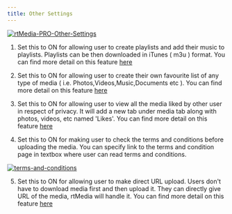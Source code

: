 ```yaml
---
title: Other Settings
---
```


[![rtMedia-PRO-Other-Settings](https://cloud.githubusercontent.com/assets/7771963/6264580/0f55393c-b84b-11e4-8bb5-a3f1fbeed6c1.png)](https://cloud.githubusercontent.com/assets/7771963/6264580/0f55393c-b84b-11e4-8bb5-a3f1fbeed6c1.png)

  1. Set this to ON for allowing user to create playlists and add their music to playlists. Playlists can be then downloaded in iTunes ( m3u ) format. You can find more detail on this feature [here](http://docs.rtcamp.com/rtmedia/addons/rtmedia-pro/features/playlists-audio/)

  2. Set this to ON for allowing user to create their own favourite list of any type of media ( i.e. Photos,Videos,Music,Documents etc ). You can find more detail on this feature [here](http://docs.rtcamp.com/rtmedia/addons/rtmedia-pro/features/favlist)

  3. Set this to ON for allowing user to view all the media liked by other user in respect of privacy. It will add a new tab under media tab along with photos, videos, etc named 'Likes'. You can find more detail on this feature [here](http://docs.rtcamp.com/rtmedia/addons/rtmedia-pro/features/users-liked-media-page/)

  4. Set this to ON for making user to check the terms and conditions before uploading the media. You can specify link to the terms and condition page in textbox where user can read terms and conditions.

[![terms-and-conditions](https://cloud.githubusercontent.com/assets/7771963/6265316/ba40bd1a-b852-11e4-8576-af7d4577d288.png)](https://cloud.githubusercontent.com/assets/7771963/6265316/ba40bd1a-b852-11e4-8576-af7d4577d288.png)
  
  5. Set this to ON for allowing user to make direct URL upload. Users don't have to download media first and then upload it. They can directly give URL of the media, rtMedia will handle it. You can find more detail on this feature [here](http://docs.rtcamp.com/rtmedia/addons/rtmedia-pro/features/direct-url-upload/)

